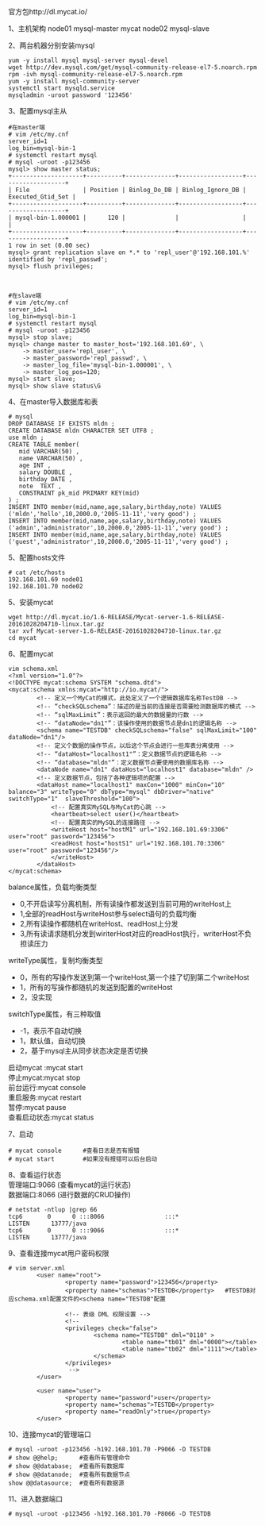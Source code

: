 官方包http://dl.mycat.io/  

1、主机架构
node01  mysql-master  mycat 
node02  mysql-slave

2、两台机器分别安装mysql  
```
yum -y install mysql mysql-server mysql-devel
wget http://dev.mysql.com/get/mysql-community-release-el7-5.noarch.rpm
rpm -ivh mysql-community-release-el7-5.noarch.rpm
yum -y install mysql-community-server
systemctl start mysqld.service
mysqladmin -uroot password '123456'
```

3、配置mysql主从  
```
#在master端
# vim /etc/my.cnf
server_id=1
log_bin=mysql-bin-1
# systemctl restart mysql
# mysql -uroot -p123456
mysql> show master status;
+--------------------+----------+--------------+------------------+-------------------+
| File               | Position | Binlog_Do_DB | Binlog_Ignore_DB | Executed_Gtid_Set |
+--------------------+----------+--------------+------------------+-------------------+
| mysql-bin-1.000001 |      120 |              |                  |                   |
+--------------------+----------+--------------+------------------+-------------------+
1 row in set (0.00 sec)
mysql> grant replication slave on *.* to 'repl_user'@'192.168.101.%' identified by 'repl_passwd';
mysql> flush privileges;



#在slave端
# vim /etc/my.cnf
server_id=1
log_bin=mysql-bin-1
# systemctl restart mysql
# mysql -uroot -p123456
mysql> stop slave;
mysql> change master to master_host='192.168.101.69', \
    -> master_user='repl_user', \
    -> master_password='repl_passwd', \
    -> master_log_file='mysql-bin-1.000001', \
    -> master_log_pos=120;
mysql> start slave;
mysql> show slave status\G
```  

4、在master导入数据库和表  
```
# mysql
DROP DATABASE IF EXISTS mldn ;
CREATE DATABASE mldn CHARACTER SET UTF8 ;
use mldn ;
CREATE TABLE member(
   mid VARCHAR(50) ,
   name VARCHAR(50) ,
   age INT ,
   salary DOUBLE ,
   birthday DATE ,
   note  TEXT ,
   CONSTRAINT pk_mid PRIMARY KEY(mid)
) ;
INSERT INTO member(mid,name,age,salary,birthday,note) VALUES ('mldn','hello',10,2000.0,'2005-11-11','very good') ;
INSERT INTO member(mid,name,age,salary,birthday,note) VALUES ('admin','administrator',10,2000.0,'2005-11-11','very good') ;
INSERT INTO member(mid,name,age,salary,birthday,note) VALUES ('guest','administrator',10,2000.0,'2005-11-11','very good') ;
```  

5、配置hosts文件  
```
# cat /etc/hosts
192.168.101.69 node01
192.168.101.70 node02
```  

5、安装mycat  
```
wget http://dl.mycat.io/1.6-RELEASE/Mycat-server-1.6-RELEASE-20161028204710-linux.tar.gz
tar xvf Mycat-server-1.6-RELEASE-20161028204710-linux.tar.gz
cd mycat
```  

6、配置mycat  
```
vim schema.xml
<?xml version="1.0"?>
<!DOCTYPE mycat:schema SYSTEM "schema.dtd">
<mycat:schema xmlns:mycat="http://io.mycat/">
		<!-- 定义一个MyCat的模式，此处定义了一个逻辑数据库名称TestDB -->
		<!-- “checkSQLschema”：描述的是当前的连接是否需要检测数据库的模式 -->
		<!-- “sqlMaxLimit”：表示返回的最大的数据量的行数 -->
		<!-- “dataNode="dn1"”：该操作使用的数据节点是dn1的逻辑名称 -->
		<schema name="TESTDB" checkSQLschema="false" sqlMaxLimit="100" dataNode="dn1"/>
		<!-- 定义个数据的操作节点，以后这个节点会进行一些库表分离使用 -->
		<!-- “dataHost="localhost1"”：定义数据节点的逻辑名称 -->
		<!-- “database="mldn"”：定义数据节点要使用的数据库名称 -->
        <dataNode name="dn1" dataHost="localhost1" database="mldn" />
		<!-- 定义数据节点，包括了各种逻辑项的配置 -->
		<dataHost name="localhost1" maxCon="1000" minCon="10" balance="3" writeType="0" dbType="mysql" dbDriver="native" switchType="1"  slaveThreshold="100">
			<!-- 配置真实MySQL与MyCat的心跳 -->
			<heartbeat>select user()</heartbeat>
			<!-- 配置真实的MySQL的连接路径 -->
			<writeHost host="hostM1" url="192.168.101.69:3306" user="root" password="123456">
			<readHost host="hostS1" url="192.168.101.70:3306" user="root" password="123456"/>
			</writeHost>
		</dataHost>
</mycat:schema>
```  
balance属性，负载均衡类型
- 0,不开启读写分离机制，所有读操作都发送到当前可用的writeHost上
- 1,全部的readHost与writeHost参与select语句的负载均衡
- 2,所有读操作都随机在writeHost、readHost上分发
- 3,所有读请求随机分发到wiriterHost对应的readHost执行，writerHost不负担读压力

writeType属性，复制均衡类型
- 0，所有的写操作发送到第一个writeHost,第一个挂了切到第二个writeHost
- 1，所有的写操作都随机的发送到配置的writeHost
- 2，没实现

switchType属性，有三种取值
- -1，表示不自动切换
- 1，默认值，自动切换
- 2，基于mysql主从同步状态决定是否切换


启动mycat :mycat start  
停止mycat:mycat stop  
前台运行:mycat console  
重启服务:mycat restart  
暂停:mycat pause  
查看启动状态:mycat status  

7、启动  
```
# mycat console      #查看日志是否有报错
# mycat start        #如果没有报错可以后台启动
```  

8、查看运行状态  
管理端口:9066 (查看mycat的运行状态)  
数据端口:8066 (进行数据的CRUD操作)  
```
# netstat -ntlup |grep 66
tcp6       0      0 :::8066                 :::*                    LISTEN      13777/java          
tcp6       0      0 :::9066                 :::*                    LISTEN      13777/java
```  

9、查看连接mycat用户密码权限  
```
# vim server.xml
        <user name="root">
                <property name="password">123456</property>
                <property name="schemas">TESTDB</property>   #TESTDB对应schema.xml配置文件的<schema name="TESTDB"配置

                <!-- 表级 DML 权限设置 -->
                <!--            
                <privileges check="false">
                        <schema name="TESTDB" dml="0110" >
                                <table name="tb01" dml="0000"></table>
                                <table name="tb02" dml="1111"></table>
                        </schema>
                </privileges>           
                 -->
        </user>

        <user name="user">
                <property name="password">user</property>
                <property name="schemas">TESTDB</property>
                <property name="readOnly">true</property>
        </user>
```  


10、连接mycat的管理端口  
```
# mysql -uroot -p123456 -h192.168.101.70 -P9066 -D TESTDB
# show @@help;      #查看所有管理命令
# show @@database;  #查看所有数据库
# show @@datanode;  #查看所有数据节点
show @@datasource;  #查看所有数据源
```  

11、进入数据端口  
```
# mysql -uroot -p123456 -h192.168.101.70 -P8066 -D TESTDB
```  

